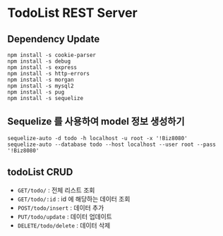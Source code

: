 # TodoList REST Server

## Dependency Update

```
npm install -s cookie-parser
npm install -s debug
npm install -s express
npm install -s http-errors
npm install -s morgan
npm install -s mysql2
npm install -s pug
npm install -s sequelize
```

## Sequelize 를 사용하여 model 정보 생성하기

```
sequelize-auto -d todo -h localhost -u root -x '!Biz8080'
sequelize-auto --database todo --host localhost --user root --pass '!Biz8080'
```

## todoList CRUD

- `GET/todo/` : 전체 리스트 조회
- `GET/todo/:id` : id 에 해당하는 데이터 조회
- `POST/todo/insert` : 데이터 추가
- `PUT/todo/update` : 데이터 업데이트
- `DELETE/todo/delete` : 데이터 삭제
